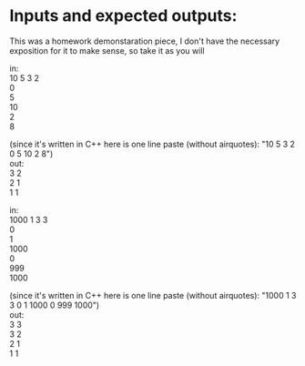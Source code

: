 # Inputs and expected outputs:

This was a homework demonstaration piece, I don't have the necessary exposition for it to make sense, so take it as you will

in: <br/>
10 5 3 2 <br/>
0 <br/>
5 <br/>
10 <br/>
2 <br/>
8 <br/>

(since it's written in C++ here is one line paste (without airquotes): "10 5 3 2 0 5 10 2 8") <br/>
out: <br/>
3 2 <br/> 
2 1 <br/>
1 1 <br/>

in: <br/>
1000 1 3 3 <br/>
0 <br/>
1 <br/>
1000 <br/>
0 <br/>
999 <br/>
1000 <br/>

(since it's written in C++ here is one line paste (without airquotes): "1000 1 3 3 0 1 1000 0 999 1000") <br/>
out: <br/>
3 3 <br/>
3 2 <br/>
2 1 <br/> 
1 1 <br/>
